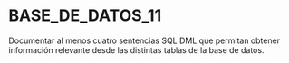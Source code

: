 # BASE_DE_DATOS_11
Documentar al menos cuatro sentencias SQL DML que permitan obtener información relevante desde las distintas tablas de la base de datos.
